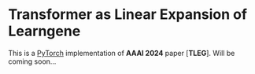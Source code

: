 # Transformer as Linear Expansion of Learngene

This is a [PyTorch](http://pytorch.org) implementation of **AAAI 2024** paper [**TLEG**]. 
Will be coming soon...
